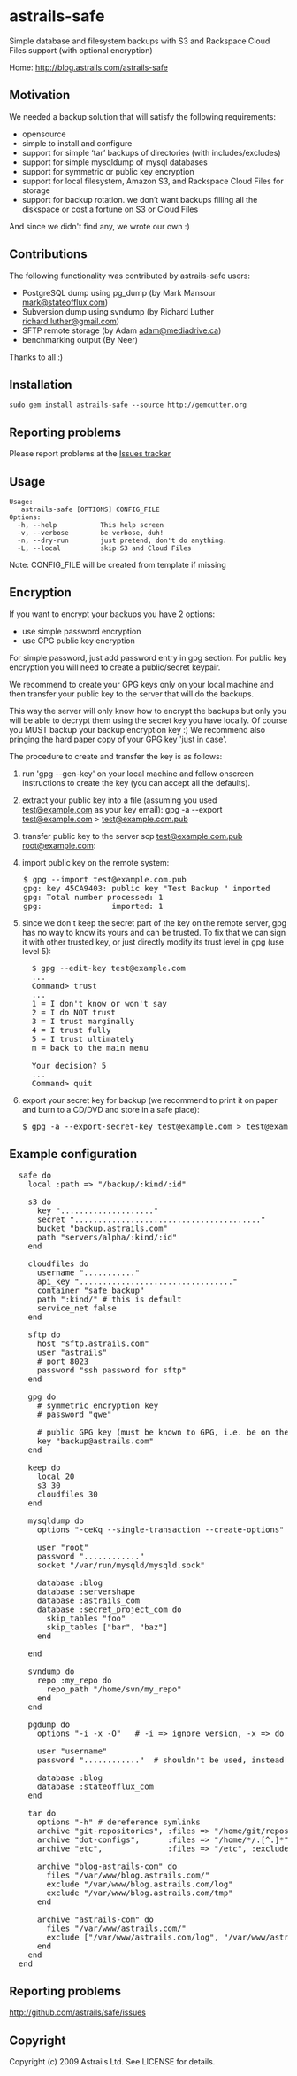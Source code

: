 astrails-safe
=============

Simple database and filesystem backups with S3 and Rackspace Cloud Files support (with optional encryption)

Home: http://blog.astrails.com/astrails-safe

Motivation
----------

We needed a backup solution that will satisfy the following requirements:

* opensource
* simple to install and configure
* support for simple ‘tar’ backups of directories (with includes/excludes)
* support for simple mysqldump of mysql databases
* support for symmetric or public key encryption
* support for local filesystem, Amazon S3, and Rackspace Cloud Files for storage
* support for backup rotation. we don’t want backups filling all the diskspace or cost a fortune on S3 or Cloud Files

And since we didn't find any, we wrote our own :)

Contributions
-------------

The following functionality was contributed by astrails-safe users:

* PostgreSQL dump using pg_dump (by Mark Mansour <mark@stateofflux.com>)
* Subversion dump using svndump (by Richard Luther <richard.luther@gmail.com>)
* SFTP remote storage (by Adam <adam@mediadrive.ca>)
* benchmarking output (By Neer)

Thanks to all :)

Installation
------------

    sudo gem install astrails-safe --source http://gemcutter.org

Reporting problems
------------------

Please report problems at the [Issues tracker](http://github.com/astrails/safe/issues)

Usage
-----

    Usage:
       astrails-safe [OPTIONS] CONFIG_FILE
    Options:
      -h, --help           This help screen
      -v, --verbose        be verbose, duh!
      -n, --dry-run        just pretend, don't do anything.
      -L, --local          skip S3 and Cloud Files

Note: CONFIG_FILE will be created from template if missing

Encryption
----------

If you want to encrypt your backups you have 2 options:
* use simple password encryption
* use GPG public key encryption

For simple password, just add password entry in gpg section.
For public key encryption you will need to create a public/secret keypair.

We recommend to create your GPG keys only on your local machine and then
transfer your public key to the server that will do the backups.

This way the server will only know how to encrypt the backups but only you
will be able to decrypt them using the secret key you have locally. Of course
you MUST backup your backup encryption key :)
We recommend also pringing the hard paper copy of your GPG key 'just in case'.

The procedure to create and transfer the key is as follows:

1. run 'gpg --gen-key' on your local machine and follow onscreen instructions to create the key
   (you can accept all the defaults).

2. extract your public key into a file (assuming you used test@example.com as your key email):
   gpg -a --export test@example.com > test@example.com.pub

3. transfer public key to the server
   scp test@example.com.pub root@example.com:

4. import public key on the remote system:
<pre>
   $ gpg --import test@example.com.pub
   gpg: key 45CA9403: public key "Test Backup <test@example.com>" imported
   gpg: Total number processed: 1
   gpg:               imported: 1
</pre>

5. since we don't keep the secret part of the key on the remote server, gpg has
   no way to know its yours and can be trusted.
   To fix that we can sign it with other trusted key, or just directly modify its
   trust level in gpg (use level 5):
   <pre>
     $ gpg --edit-key test@example.com
     ...
     Command> trust
     ...
     1 = I don't know or won't say
     2 = I do NOT trust
     3 = I trust marginally
     4 = I trust fully
     5 = I trust ultimately
     m = back to the main menu

     Your decision? 5
     ...
     Command> quit
   </pre>

6. export your secret key for backup
   (we recommend to print it on paper and burn to a CD/DVD and store in a safe place):
   <pre>
   $ gpg -a --export-secret-key test@example.com > test@example.com.key
   </pre>


Example configuration
---------------------
<pre>
  safe do
    local :path => "/backup/:kind/:id"

    s3 do
      key "...................."
      secret "........................................"
      bucket "backup.astrails.com"
      path "servers/alpha/:kind/:id"
    end
    
    cloudfiles do
      username "..........."
      api_key "................................."
      container "safe_backup"
      path ":kind/" # this is default
      service_net false
    end
    
    sftp do
      host "sftp.astrails.com"
      user "astrails"
      # port 8023
      password "ssh password for sftp"
    end

    gpg do
      # symmetric encryption key
      # password "qwe"

      # public GPG key (must be known to GPG, i.e. be on the keyring)
      key "backup@astrails.com"
    end

    keep do
      local 20
      s3 30
      cloudfiles 30
    end

    mysqldump do
      options "-ceKq --single-transaction --create-options"

      user "root"
      password "............"
      socket "/var/run/mysqld/mysqld.sock"

      database :blog
      database :servershape
      database :astrails_com
      database :secret_project_com do
        skip_tables "foo"
        skip_tables ["bar", "baz"]
      end

    end

    svndump do
      repo :my_repo do
        repo_path "/home/svn/my_repo"
      end
    end

    pgdump do
      options "-i -x -O"   # -i => ignore version, -x => do not dump privileges (grant/revoke), -O => skip restoration of object ownership in plain text format

      user "username"
      password "............"  # shouldn't be used, instead setup ident.  Current functionality exports a password env to the shell which pg_dump uses - untested!

      database :blog
      database :stateofflux_com
    end

    tar do
      options "-h" # dereference symlinks
      archive "git-repositories", :files => "/home/git/repositories"
      archive "dot-configs",      :files => "/home/*/.[^.]*"
      archive "etc",              :files => "/etc", :exclude => "/etc/puppet/other"

      archive "blog-astrails-com" do
        files "/var/www/blog.astrails.com/"
        exclude "/var/www/blog.astrails.com/log"
        exclude "/var/www/blog.astrails.com/tmp"
      end

      archive "astrails-com" do
        files "/var/www/astrails.com/"
        exclude ["/var/www/astrails.com/log", "/var/www/astrails.com/tmp"]
      end
    end
  end
</pre>

Reporting problems
------------------

http://github.com/astrails/safe/issues

Copyright
---------

Copyright (c) 2009 Astrails Ltd. See LICENSE for details.
